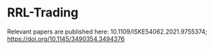 # RRL-Trading
Relevant papers are published here: 10.1109/ISKE54062.2021.9755374; https://doi.org/10.1145/3490354.3494376
